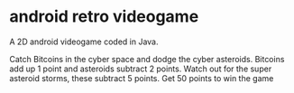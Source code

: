 
# android retro videogame

A 2D android videogame coded in Java. 

Catch Bitcoins in the cyber space and dodge the cyber asteroids. Bitcoins add up 1 point and asteroids subtract 2 points. Watch out for the super asteroid storms, these subtract 5 points. Get 50 points to win the game

